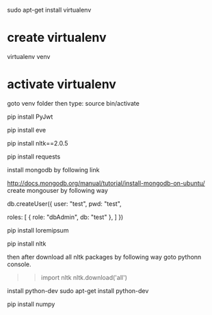 sudo apt-get install virtualenv
 
create virtualenv
==================
virtualenv venv

activate virtualenv
==================
goto venv folder then type: source bin/activate

pip install PyJwt

pip install eve

pip install nltk==2.0.5

pip install requests

install mongodb by following link

http://docs.mongodb.org/manual/tutorial/install-mongodb-on-ubuntu/
create mongouser by following way

db.createUser({
 user: "test",
  pwd: "test",

  roles: [
    { role: "dbAdmin", db: "test" },
  ]
})

pip install loremipsum

pip install nltk

then after download all nltk  packages by following way
goto pythonn console.

>> import nltk
>> nltk.download('all')

install python-dev
sudo apt-get install python-dev

pip install numpy

